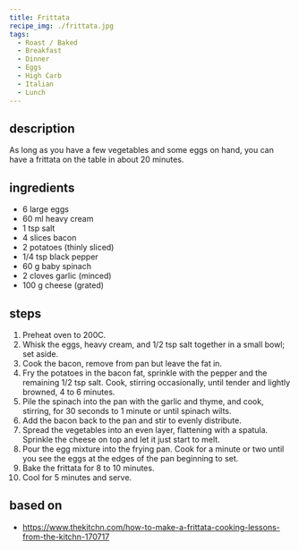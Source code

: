 ```yaml
---
title: Frittata
recipe_img: ./frittata.jpg
tags:
  - Roast / Baked
  - Breakfast
  - Dinner
  - Eggs
  - High Carb
  - Italian
  - Lunch
---
```


## description

As long as you have a few vegetables and some eggs on hand, you can have a frittata on the table in about 20 minutes.

## ingredients

- 6 large eggs
- 60 ml heavy cream
- 1 tsp salt
- 4 slices bacon
- 2 potatoes (thinly sliced)
- 1/4 tsp black pepper
- 60 g baby spinach
- 2 cloves garlic (minced)
- 100 g cheese (grated)

## steps

1. Preheat oven to 200C.
2. Whisk the eggs, heavy cream, and 1/2 tsp salt together in a small bowl; set aside.
3. Cook the bacon, remove from pan but leave the fat in.
4. Fry the potatoes in the bacon fat, sprinkle with the pepper and the remaining 1/2 tsp salt. Cook, stirring occasionally, until tender and lightly browned, 4 to 6 minutes.
5. Pile the spinach into the pan with the garlic and thyme, and cook, stirring, for 30 seconds to 1 minute or until spinach wilts.
6. Add the bacon back to the pan and stir to evenly distribute.
7. Spread the vegetables into an even layer, flattening with a spatula. Sprinkle the cheese on top and let it just start to melt.
8. Pour the egg mixture into the frying pan. Cook for a minute or two until you see the eggs at the edges of the pan beginning to set.
9. Bake the frittata for 8 to 10 minutes.
10. Cool for 5 minutes and serve.

## based on

- https://www.thekitchn.com/how-to-make-a-frittata-cooking-lessons-from-the-kitchn-170717
